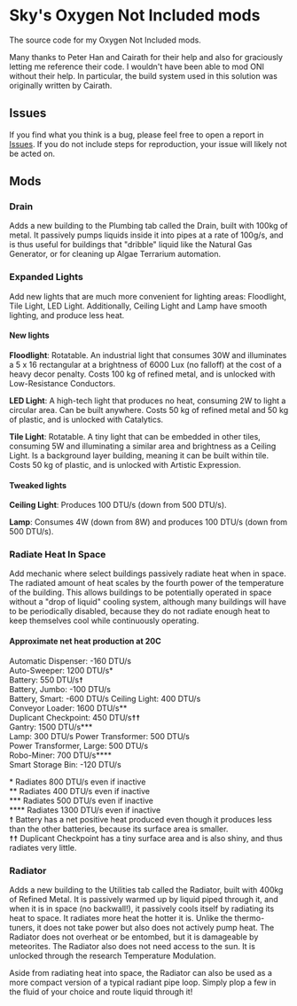# Sky's Oxygen Not Included mods

The source code for my Oxygen Not Included mods.

Many thanks to Peter Han and Cairath for their help and also for graciously letting me reference their code. I wouldn't have been able to mod ONI without their help. In particular, the build system used in this solution was originally written by Cairath.

## Issues

If you find what you think is a bug, please feel free to open a report in [Issues](https://github.com/skairunner/sky-oni-mods/issues). If you do not include steps for reproduction, your issue will likely not be acted on.

## Mods

### Drain

Adds a new building to the Plumbing tab called the Drain, built with 100kg of metal. It passively pumps liquids inside it into pipes at a rate of 100g/s, and is thus useful for buildings that "dribble" liquid like the Natural Gas Generator, or for cleaning up Algae Terrarium automation.

### Expanded Lights

Add new lights that are much more convenient for lighting areas: Floodlight, Tile Light, LED Light. Additionally, Ceiling Light and Lamp have smooth lighting, and produce less heat.

#### New lights

**Floodlight**: Rotatable. An industrial light that consumes 30W and illuminates a 5 x 16 rectangular at a brightness of 6000 Lux (no falloff) at the cost of a heavy decor penalty. Costs 100 kg of refined metal, and is unlocked with Low-Resistance Conductors.

**LED Light**: A high-tech light that produces no heat, consuming 2W to light a circular area. Can be built anywhere. Costs 50 kg of refined metal and 50 kg of plastic, and is unlocked with Catalytics.

**Tile Light**: Rotatable. A tiny light that can be embedded in other tiles, consuming 5W and illuminating a similar area and brightness as a Ceiling Light. Is a background layer building, meaning it can be built within tile. Costs 50 kg of plastic, and is unlocked with Artistic Expression.

#### Tweaked lights

**Ceiling Light**: Produces 100 DTU/s (down from 500 DTU/s).

**Lamp**: Consumes 4W (down from 8W) and produces 100 DTU/s (down from 500 DTU/s).


### Radiate Heat In Space

Add mechanic where select buildings passively radiate heat when in space. The radiated amount of heat scales by the fourth power of the temperature of the building. This allows buildings to be potentially operated in space without a "drop of liquid" cooling system, although many buildings will have to be periodically disabled, because they do not radiate enough heat to keep themselves cool while continuously operating.

#### Approximate net heat production at 20C

Automatic Dispenser: -160 DTU/s  
Auto-Sweeper: 1200 DTU/s*  
Battery: 550 DTU/s☨  
Battery, Jumbo: -100 DTU/s  
Battery, Smart: -600 DTU/s 
Ceiling Light: 400 DTU/s  
Conveyor Loader: 1600 DTU/s**  
Duplicant Checkpoint: 450 DTU/s☨☨  
Gantry: 1500 DTU/s***  
Lamp: 300 DTU/s
Power Transformer: 500 DTU/s  
Power Transformer, Large: 500 DTU/s  
Robo-Miner: 700 DTU/s****  
Smart Storage Bin: -120 DTU/s  

\* Radiates 800 DTU/s even if inactive  
\*\* Radiates 400 DTU/s even if inactive  
\*\*\* Radiates 500 DTU/s even if inactive  
\*\*\*\* Radiates 1300 DTU/s even if inactive  
☨ Battery has a net positive heat produced even though it produces less than the other batteries, because its surface area is smaller.  
☨☨ Duplicant Checkpoint has a tiny surface area and is also shiny, and thus radiates very little.

### Radiator

Adds a new building to the Utilities tab called the Radiator, built with 400kg of Refined Metal. It is passively warmed up by liquid piped through it, and when it is in space (no backwall!), it passively cools itself by radiating its heat to space. It radiates more heat the hotter it is. Unlike the thermo-tuners, it does not take power but also does not actively pump heat. The Radiator does not overheat or be entombed, but it is damageable by meteorites. The Radiator also does not need access to the sun. It is unlocked through the research Temperature Modulation.

Aside from radiating heat into space, the Radiator can also be used as a more compact version of a typical radiant pipe loop. Simply plop a few in the fluid of your choice and route liquid through it!